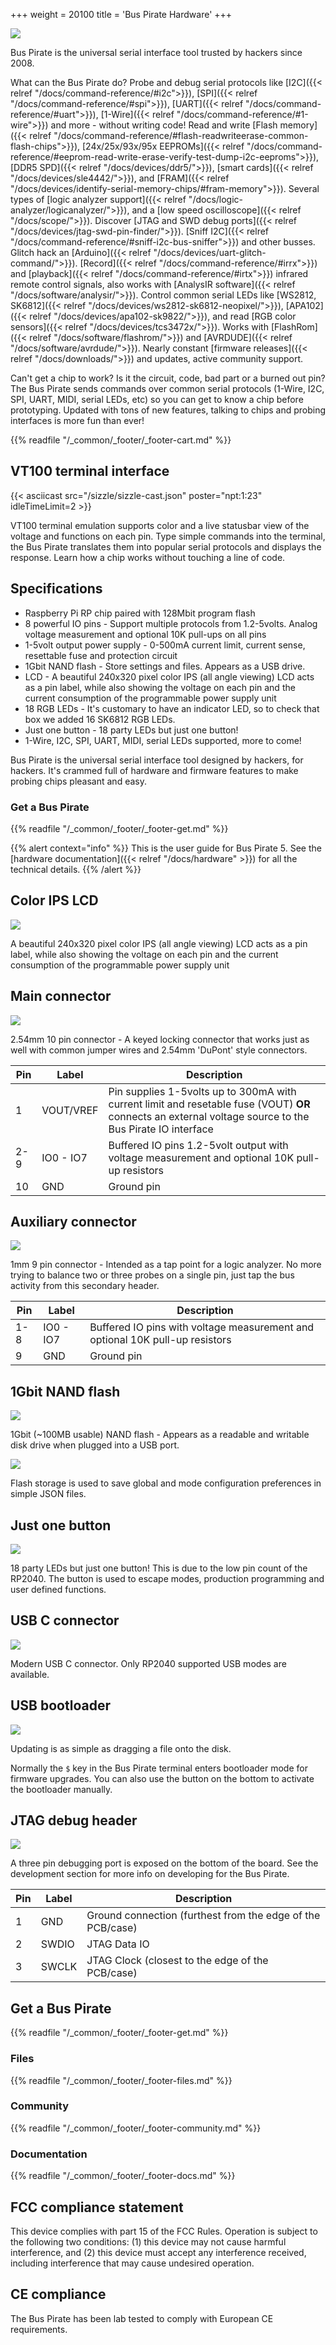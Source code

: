 +++
weight = 20100
title = 'Bus Pirate Hardware'
+++

![](/images/docs/fw/bp5rev10-cover-angle.jpg)

Bus Pirate is the universal serial interface tool trusted by hackers since 2008.

What can the Bus Pirate do? Probe and debug serial protocols like [I2C]({{< relref "/docs/command-reference/#i2c">}}), [SPI]({{< relref "/docs/command-reference/#spi">}}), [UART]({{< relref "/docs/command-reference/#uart">}}), [1-Wire]({{< relref "/docs/command-reference/#1-wire">}}) and more - without writing code! Read and write [Flash memory]({{< relref "/docs/command-reference/#flash-readwriteerase-common-flash-chips">}}), [24x/25x/93x/95x EEPROMs]({{< relref "/docs/command-reference/#eeprom-read-write-erase-verify-test-dump-i2c-eeproms">}}), [DDR5 SPD]({{< relref "/docs/devices/ddr5/">}}), [smart cards]({{< relref "/docs/devices/sle4442/">}}), and [FRAM]({{< relref "/docs/devices/identify-serial-memory-chips/#fram-memory">}}). Several types of [logic analyzer support]({{< relref "/docs/logic-analyzer/logicanalyzer/">}}), and a [low speed oscilloscope]({{< relref "/docs/scope/">}}). Discover [JTAG and SWD debug ports]({{< relref "/docs/devices/jtag-swd-pin-finder/">}}). [Sniff I2C]({{< relref "/docs/command-reference/#sniff-i2c-bus-sniffer">}}) and other busses. Glitch hack an [Arduino]({{< relref "/docs/devices/uart-glitch-command/">}}). [Record]({{< relref "/docs/command-reference/#irrx">}}) and [playback]({{< relref "/docs/command-reference/#irtx">}}) infrared remote control signals, also works with [AnalysIR software]({{< relref "/docs/software/analysir/">}}). Control common serial LEDs like [WS2812, SK6812]({{< relref "/docs/devices/ws2812-sk6812-neopixel/">}}), [APA102]({{< relref "/docs/devices/apa102-sk9822/">}}), and read [RGB color sensors]({{< relref "/docs/devices/tcs3472x/">}}). Works with [FlashRom]({{< relref "/docs/software/flashrom/">}}) and [AVRDUDE]({{< relref "/docs/software/avrdude/">}}). Nearly constant [firmware releases]({{< relref "/docs/downloads/">}}) and updates, active community support.

Can't get a chip to work? Is it the circuit, code, bad part or a burned out pin? The Bus Pirate sends commands over common serial protocols (1-Wire, I2C, SPI, UART, MIDI, serial LEDs, etc) so you can get to know a chip before prototyping. Updated with tons of new features, talking to chips and probing interfaces is more fun than ever!



{{% readfile "/_common/_footer/_footer-cart.md" %}}

## VT100 terminal interface

<!-- ![](/images/docs/fw/teraterm-done.png) -->

{{< asciicast src="/sizzle/sizzle-cast.json" poster="npt:1:23"  idleTimeLimit=2 >}}

VT100 terminal emulation supports color and a live statusbar view of the voltage and functions on each pin. Type simple commands into the terminal, the Bus Pirate translates them into popular serial protocols and displays the response. Learn how a chip works without touching a line of code.

## Specifications

- Raspberry Pi RP chip paired with 128Mbit program flash
- 8 powerful IO pins - Support multiple protocols from 1.2-5volts. Analog voltage measurement and optional 10K pull-ups on all pins
- 1-5volt output power supply - 0-500mA current limit, current sense, resettable fuse and protection circuit
- 1Gbit NAND flash - Store settings and files. Appears as a USB drive.
- LCD - A beautiful 240x320 pixel color IPS (all angle viewing) LCD acts as a pin label, while also showing the voltage on each pin and the current consumption of the programmable power supply unit
- 18 RGB LEDs - It's customary to have an indicator LED, so to check that box we added 16 SK6812 RGB LEDs.
- Just one button - 18 party LEDs but just one button!
- 1-Wire, I2C, SPI, UART, MIDI, serial LEDs supported, more to come!

Bus Pirate is the universal serial interface tool designed by hackers, for hackers. It's crammed full of hardware and firmware features to make probing chips pleasant and easy.

### Get a Bus Pirate
 

{{% readfile "/_common/_footer/_footer-get.md" %}}  

{{% alert context="info" %}}
This is the user guide for Bus Pirate 5. See the [hardware documentation]({{< relref "/docs/hardware" >}}) for all the technical details.
{{% /alert %}}

## Color IPS LCD

![](/images/docs/fw/bp5rev10-cover-2.jpg)

A beautiful 240x320 pixel color IPS (all angle viewing) LCD acts as a pin label, while also showing the voltage on each pin and the current consumption of the programmable power supply unit

## Main connector
![](/images/docs/hw/bp6rev2/connectors.jpg)

2.54mm 10 pin connector - A keyed locking connector that works just as well with common jumper wires and 2.54mm 'DuPont' style connectors.

|Pin|Label|Description|
|-|-|-|
|1|VOUT/VREF|Pin supplies 1-5volts up to 300mA with current limit and resetable fuse (VOUT) **OR** connects an external voltage source to the Bus Pirate IO interface|
|2-9|IO0 - IO7|Buffered IO pins 1.2-5volt output with voltage measurement and optional 10K pull-up resistors|
|10|GND| Ground pin|

## Auxiliary connector

![](/images/docs/fw/bp5-aux.jpg)

1mm 9 pin connector - Intended as a tap point for a logic analyzer. No more trying to balance two or three probes on a single pin, just tap the bus activity from this secondary header.

|Pin|Label|Description|
|-|-|-|
|1-8|IO0 - IO7|Buffered IO pins with voltage measurement and optional 10K pull-up resistors|
|9|GND| Ground pin|

## 1Gbit NAND flash

![](/images/docs/fw/bp5rev10-nand.jpg)

1Gbit (~100MB usable) NAND flash - Appears as a readable and writable disk drive when plugged into a USB port. 

![](/images/docs/fw/json-config.png)

Flash storage is used to save global and mode configuration preferences in simple JSON files. 

## Just one button

![](/images/docs/fw/bp5-onebutton.jpg)

18 party LEDs but just one button! This is due to the low pin count of the RP2040. The button is used to escape modes, production programming and user defined functions.

## USB C connector
![](/images/docs/fw/bp5-usbc.jpg)

Modern USB C connector. Only RP2040 supported USB modes are available.

## USB bootloader

![](/images/docs/fw/bp5-back.jpg)

Updating is as simple as dragging a file onto the disk. 

Normally the ```$``` key in the Bus Pirate terminal enters bootloader mode for firmware upgrades. You can also use the button on the bottom to activate the bootloader manually. 

## JTAG debug header
![](/images/docs/fw/bp5-debug.jpg)

A three pin debugging port is exposed on the bottom of the board. See the development section for more info on developing for the Bus Pirate.

|Pin|Label|Description|
|-|-|-|
|1|GND|Ground connection (furthest from the edge of the PCB/case)|
|2|SWDIO|JTAG Data IO|
|3|SWCLK|JTAG Clock (closest to the edge of the PCB/case)|

## Get a Bus Pirate

{{% readfile "/_common/_footer/_footer-get.md" %}}

### Files


{{% readfile "/_common/_footer/_footer-files.md" %}}

### Community


{{% readfile "/_common/_footer/_footer-community.md" %}}

### Documentation


{{% readfile "/_common/_footer/_footer-docs.md" %}}

## FCC compliance statement
This device complies with part 15 of the FCC Rules. Operation is subject to the following two conditions: (1) this device may not cause harmful interference, and (2) this device must accept any interference received, including interference that may cause undesired operation.

## CE compliance
The Bus Pirate has been lab tested to comply with European CE requirements.




